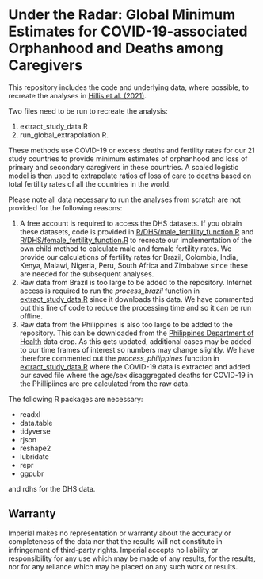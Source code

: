 # Under the Radar: Global Minimum Estimates for COVID-19-associated Orphanhood and Deaths among Caregivers 

This repository includes the code and underlying data, where possible, to recreate the analyses in [Hillis et al. (2021)](https://privpapers.ssrn.com/sol3/papers.cfm?abstract_id=3782441).  

Two files need to be run to recreate the analysis:
1) extract_study_data.R
2) run_global_extrapolation.R.

These methods use COVID-19 or excess deaths and fertility rates for our 21 study countries to provide minimum estimates of orphanhood and loss of primary and secondary caregivers in these countries.  A scaled logistic model is then used to extrapolate ratios of loss of care to deaths based on total fertility rates of all the countries in the world.

Please note all data necessary to run the analyses from scratch are not provided for the following reasons:
1) A free account is required to access the DHS datasets.  If you obtain these datasets, code is provided in [R/DHS/male_fertillity_function.R](R/DHS/male_fertility_function.R) and [R/DHS/female_fertility_function.R](R/DHS/female_fertility_function.R) to recreate our implementation of the own child method to calculate male and female fertility rates.  We provide our calculations of fertility rates for Brazil, Colombia, India, Kenya, Malawi, Nigeria, Peru, South Africa and Zimbabwe since these are needed for the subsequent analyses.
2) Raw data from Brazil is too large to be added to the repository.  Internet access is required to run the *process_brazil* function in [extract_study_data.R](extract_study_data.R) since it downloads this data.  We have commented out this line of code to reduce the processing time and so it can be run offline.
3) Raw data from the Philippines is also too large to be added to the repository.  This can be downloaded from the [Philippines Department of Health](https://doh.gov.ph/covid19tracker) data drop. As this gets updated, additional cases may be added to our time frames of interest so numbers may change slightly.  We have therefore commented out the *process_philippines* function in [extract_study_data.R](extract_study_data.R) where the COVID-19 data is extracted and added our saved file where the age/sex disaggregated deaths for COVID-19 in the Phillipiines are pre calculated from the raw data.

The following R packages are necessary:
- readxl
- data.table
- tidyverse
- rjson
- reshape2
- lubridate
- repr
- ggpubr

and rdhs for the DHS data.

## Warranty
Imperial makes no representation or warranty about the accuracy or completeness of the data nor that the results will not constitute in infringement of third-party rights. Imperial accepts no liability or responsibility for any use which may be made of any results, for the results, nor for any reliance which may be placed on any such work or results.
